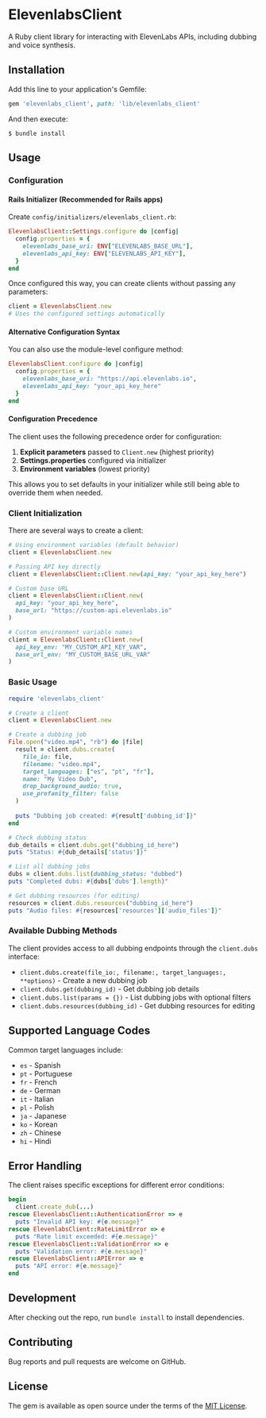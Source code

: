 # ElevenlabsClient

A Ruby client library for interacting with ElevenLabs APIs, including dubbing and voice synthesis.

## Installation

Add this line to your application's Gemfile:

```ruby
gem 'elevenlabs_client', path: 'lib/elevenlabs_client'
```

And then execute:

    $ bundle install

## Usage

### Configuration

#### Rails Initializer (Recommended for Rails apps)

Create `config/initializers/elevenlabs_client.rb`:

```ruby
ElevenlabsClient::Settings.configure do |config|
  config.properties = {
    elevenlabs_base_uri: ENV["ELEVENLABS_BASE_URL"],
    elevenlabs_api_key: ENV["ELEVENLABS_API_KEY"],
  }
end
```

Once configured this way, you can create clients without passing any parameters:

```ruby
client = ElevenlabsClient.new
# Uses the configured settings automatically
```

#### Alternative Configuration Syntax

You can also use the module-level configure method:

```ruby
ElevenlabsClient.configure do |config|
  config.properties = {
    elevenlabs_base_uri: "https://api.elevenlabs.io",
    elevenlabs_api_key: "your_api_key_here"
  }
end
```

#### Configuration Precedence

The client uses the following precedence order for configuration:

1. **Explicit parameters** passed to `Client.new` (highest priority)
2. **Settings.properties** configured via initializer
3. **Environment variables** (lowest priority)

This allows you to set defaults in your initializer while still being able to override them when needed.

### Client Initialization

There are several ways to create a client:

```ruby
# Using environment variables (default behavior)
client = ElevenlabsClient.new

# Passing API key directly
client = ElevenlabsClient::Client.new(api_key: "your_api_key_here")

# Custom base URL
client = ElevenlabsClient::Client.new(
  api_key: "your_api_key_here",
  base_url: "https://custom-api.elevenlabs.io"
)

# Custom environment variable names
client = ElevenlabsClient::Client.new(
  api_key_env: "MY_CUSTOM_API_KEY_VAR",
  base_url_env: "MY_CUSTOM_BASE_URL_VAR"
)
```

### Basic Usage

```ruby
require 'elevenlabs_client'

# Create a client
client = ElevenlabsClient.new

# Create a dubbing job
File.open("video.mp4", "rb") do |file|
  result = client.dubs.create(
    file_io: file,
    filename: "video.mp4",
    target_languages: ["es", "pt", "fr"],
    name: "My Video Dub",
    drop_background_audio: true,
    use_profanity_filter: false
  )
  
  puts "Dubbing job created: #{result['dubbing_id']}"
end

# Check dubbing status
dub_details = client.dubs.get("dubbing_id_here")
puts "Status: #{dub_details['status']}"

# List all dubbing jobs
dubs = client.dubs.list(dubbing_status: "dubbed")
puts "Completed dubs: #{dubs['dubs'].length}"

# Get dubbing resources (for editing)
resources = client.dubs.resources("dubbing_id_here")
puts "Audio files: #{resources['resources']['audio_files']}"
```

### Available Dubbing Methods

The client provides access to all dubbing endpoints through the `client.dubs` interface:

- `client.dubs.create(file_io:, filename:, target_languages:, **options)` - Create a new dubbing job
- `client.dubs.get(dubbing_id)` - Get dubbing job details
- `client.dubs.list(params = {})` - List dubbing jobs with optional filters
- `client.dubs.resources(dubbing_id)` - Get dubbing resources for editing

## Supported Language Codes

Common target languages include:
- `es` - Spanish
- `pt` - Portuguese
- `fr` - French
- `de` - German
- `it` - Italian
- `pl` - Polish
- `ja` - Japanese
- `ko` - Korean
- `zh` - Chinese
- `hi` - Hindi

## Error Handling

The client raises specific exceptions for different error conditions:

```ruby
begin
  client.create_dub(...)
rescue ElevenlabsClient::AuthenticationError => e
  puts "Invalid API key: #{e.message}"
rescue ElevenlabsClient::RateLimitError => e
  puts "Rate limit exceeded: #{e.message}"
rescue ElevenlabsClient::ValidationError => e
  puts "Validation error: #{e.message}"
rescue ElevenlabsClient::APIError => e
  puts "API error: #{e.message}"
end
```

## Development

After checking out the repo, run `bundle install` to install dependencies.

## Contributing

Bug reports and pull requests are welcome on GitHub.

## License

The gem is available as open source under the terms of the [MIT License](https://opensource.org/licenses/MIT).
